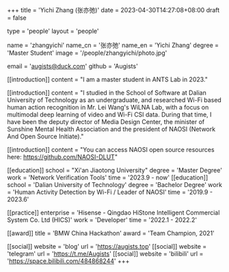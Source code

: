 +++
title = 'Yichi Zhang (张亦弛)'
date = 2023-04-30T14:27:08+08:00
draft = false

type = 'people'
layout = 'people'

name = 'zhangyichi'
name_cn = '张亦弛'
name_en = 'Yichi Zhang'
degree = 'Master Student'
image = '/people/zhangyichi/photo.jpg'

email = 'augists@duck.com'
github = 'Augists'

[[introduction]]
    content = "I am a master student in ANTS Lab in 2023."

[[introduction]]
    content = "I studied in the School of Software at Dalian University of Technology as an undergraduate, and researched Wi-Fi based human action recognition in Mr. Lei Wang's WiLNA Lab, with a focus on multimodal deep learning of video and Wi-Fi CSI data. During that time, I have been the deputy director of Media Design Center, the minister of Sunshine Mental Health Association and the president of NAOSI (Network And Open Source Initiate)."

[[introduction]]
    content = "You can access NAOSI open source resources here: https://github.com/NAOSI-DLUT"

[[education]]
    school = "Xi'an Jiaotong University"
    degree = 'Master Degree'
    work = 'Network Verification Tools'
    time = '2023.9 - now'
[[education]]
    school = 'Dalian University of Technology'
    degree = 'Bachelor Degree'
    work = 'Human Activity Detection by Wi-Fi / Leader of NAOSI'
    time = '2019.9 - 2023.6'

[[practice]]
    enterprise = 'Hisense - Qingdao HiStone Intelligent Commercial System Co. Ltd (HICS)'
    work = 'Developer'
    time = '2022.1 - 2022.2'

[[award]]
    title = 'BMW China Hackathon'
    award = 'Team Champion, 2021'

[[social]]
    website = 'blog'
    url = 'https://augists.top'
[[social]]
    website = 'telegram'
    url = 'https://t.me/Augists'
[[social]]
    website = 'bilibili'
    url = 'https://space.bilibili.com/484868244'
+++
